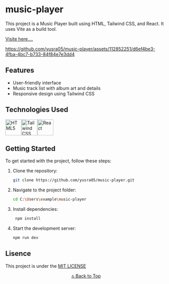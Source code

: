 #  music-player

This project is a Music Player built using HTML, Tailwind CSS, and React. It uses Vite as a build tool.  

[Visite here....](https://music-player-six-lake-26.vercel.app/)

https://github.com/yusra05/music-player/assets/112852251/d6ef4be3-4fba-4bc7-b733-84f84e7e3dd4

## Features

- User-friendly interface
- Music track list with album art and details
- Responsive design using Tailwind CSS

## Technologies Used

<div style="display: flex; align-items: center;">
   <img src="https://github.com/yusra05/music-player/assets/112852251/7610e14f-bd5d-4fc0-93a8-9811673d87c6.png" alt="HTML5" width="50" height="50">
   <img src="https://github.com/yusra05/yusra05/assets/112852251/174f1b1c-0f10-4731-a92f-e0b33c4bb41f.png" alt="Tailwind CSS" width="50" height="50">
  <img src="https://github.com/yusra05/music-player/assets/112852251/99cac64b-3429-41fe-be9f-8468f09e340f.png" alt="React" width="50" height="50">  
</div>


## Getting Started

To get started with the project, follow these steps:

1. Clone the repository:

   ```bash
   git clone https://github.com/yusra05/music-player.git

2. Navigate to the project folder:
   ```bash
   cd C:\Users\example\music-player

3. Install dependencies:
   ```bash
    npm install

4. Start the development server:
   ```bash
   npm run dev


## Lisence

This project is  under the [MIT LICENSE](LICENSE)


<p align="center"><a href="#music-player">🔝 Back to Top</a></p>

